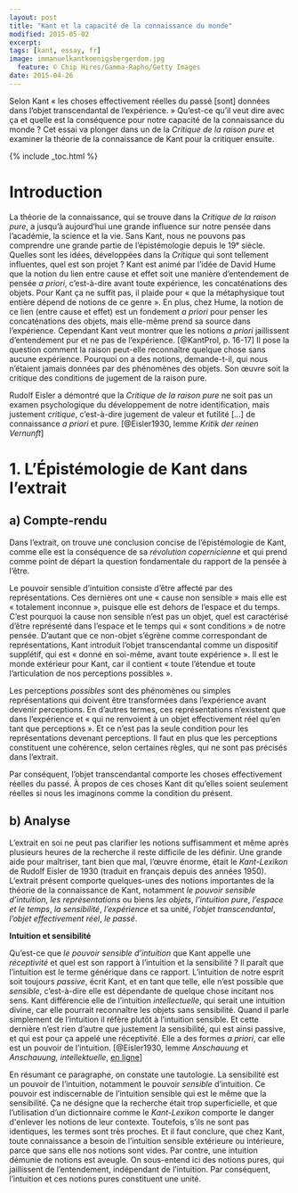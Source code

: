 ```yaml
---
layout: post
title: "Kant et la capacité de la connaissance du monde"
modified: 2015-05-02
excerpt:
tags: [kant, essay, fr]
image: immanuelkantkoenigsbergerdom.jpg
  feature: © Chip Hires/Gamma-Rapho/Getty Images
date: 2015-04-26
---
```



Selon Kant « les choses effectivement réelles du passé [sont] données dans l’objet transcendantal de l’expérience. » Qu’est-ce qu’il veut dire avec ça et quelle est la conséquence pour notre capacité de la connaissance du monde ? Cet essai va plonger dans un de la *Critique de la raison pure* et examiner la théorie de la connaissance de Kant pour la critiquer ensuite.


{% include _toc.html %}




# Introduction
La théorie de la connaissance, qui se trouve dans la *Critique de la raison pure*, a jusqu’à aujourd’hui une grande influence sur notre pensée dans l’académie, la science et la vie. Sans Kant, nous ne pouvons pas comprendre une grande partie de l’épistémologie depuis le 19ᵉ siècle. Quelles sont les idées, développées dans la *Critique* qui sont tellement influentes, quel est son projet ? Kant est animé par l’idée de David Hume que la notion du lien entre cause et effet soit une manière d’entendement de pensée *a priori*, c’est-à-dire avant toute expérience, les concaténations des objets. Pour Kant ça ne suffit pas, il plaide pour « que la métaphysique tout entière dépend de notions de ce genre ». En plus, chez Hume, la notion de ce lien (entre cause et effet) est un fondement *a priori* pour penser les concaténations des objets, mais elle-même prend sa source dans l’expérience. Cependant Kant veut montrer que les notions *a priori* jaillissent d’entendement pur et ne pas de l’expérience. [@KantProl, p. 16-17] Il pose la question comment la raison peut-elle reconnaître quelque chose sans aucune expérience. Pourquoi on a des notions, demande-t-il, qui nous n’étaient jamais données par des phénomènes des objets. Son œuvre soit la critique des conditions de jugement de la raison pure.

Rudolf Eisler a démontré que la *Critique de la raison pure* ne soit pas un examen psychologique du développement de notre identification, mais justement *critique*, c’est-à-dire jugement de valeur et futilité […] de connaissance *a priori* et pure. [@Eisler1930, lemme *Kritik der reinen Vernunft*]




# 1. L’Épistémologie de Kant dans l’extrait

## a) Compte-rendu 
Dans l’extrait, on trouve une conclusion concise de l’épistémologie de Kant, comme elle est la conséquence de sa *révolution copernicienne* et qui prend comme point de départ la question fondamentale du rapport de la pensée à l’être.

Le pouvoir sensible d’intuition consiste d’être affecté par des représentations. Ces dernières ont une « cause non sensible » mais elle est « totalement inconnue », puisque elle est dehors de l’espace et du temps. C’est pourquoi la cause non sensible n’est pas un objet, quel est caractérisé d’être représenté dans l’espace et le temps qui « sont conditions » de notre pensée. D’autant que ce non-objet s’égrène comme correspondant de représentations, Kant introduit l’objet transcendantal comme un dispositif supplétif, qui est « donné en soi-même, avant toute expérience ». Il est le monde extérieur pour Kant, car il contient « toute l’étendue et toute l’articulation de nos perceptions possibles ».

Les perceptions *possibles* sont des phénomènes ou simples représentations qui doivent être transformées dans l’expérience avant devenir perceptions. En d’autres termes, ces représentations n’existent que dans l’expérience et « qui ne renvoient à un objet effectivement réel qu’en tant que perceptions ». Et ce n’est pas la seule condition pour les représentations devenant perceptions. Il faut en plus que les perceptions constituent une cohérence, selon certaines règles, qui ne sont pas précisés dans l’extrait.

Par conséquent, l’objet transcendantal comporte les choses effectivement réelles du passé. À propos de ces choses Kant dit qu’elles soient seulement réelles si nous les imaginons comme la condition du présent.


## b) Analyse 
L’extrait en soi ne peut pas clarifier les notions suffisamment et même après plusieurs heures de la recherche il reste difficile de les définir. Une grande aide pour maîtriser, tant bien que mal, l’œuvre énorme, était le *Kant-Lexikon* de Rudolf Eisler de 1930 (traduit en français depuis des années 1950). 
L’extrait présent comporte quelques-unes des notions importantes de la théorie de la connaissance de Kant, notamment *le pouvoir sensible d’intuition*, *les représentations* ou biens *les objets*, *l’intuition pure*, *l’espace et le temps*, *la sensibilité*, *l’expérience* et sa unité, *l’objet transcendantal*, *l’objet effectivement réel*, *le passé*. 

__Intuition et sensibilité__

Qu’est-ce que *le pouvoir sensible d’intuition* que Kant appelle une *réceptivité* et quel est son rapport à l’intuition et la sensibilité ? Il paraît que l’intuition est le terme générique dans ce rapport. L’intuition de notre esprit soit toujours *passive*, écrit Kant, et en tant que telle, elle n’est possible que *sensible*, c’est-à-dire elle est dépendante de quelque chose incitant nos sens. Kant différencie elle de l’intuition *intellectuelle*, qui serait une intuition divine, car elle pourrait reconnaître les objets sans sensibilité. Quand il parle simplement de l’intuition il réfère plutôt à l’intuition sensible. Et cette dernière n’est rien d’autre que justement la sensibilité, qui est ainsi passive, et qui est pour ça appelé une réceptivité. Elle a des formes *a priori*, car elle est un pouvoir de l’intuition. [@Eisler1930, lemme *Anschauung* et *Anschauung, intellektuelle*, [en ligne](http://www.textlog.de/31941.html)]

En résumant ce paragraphe, on constate une tautologie. La sensibilité est un pouvoir de l’intuition, notamment le pouvoir *sensible* d’intuition. Ce pouvoir est indiscernable de l’intuition sensible qui est le même que la sensibilité. Ça ne désigne que la recherche était trop superficielle, et que l’utilisation d’un dictionnaire comme le *Kant-Lexikon* comporte le danger d'enlever les notions de leur contexte. Toutefois, s’ils ne sont pas identiques, les termes sont très proches. Et il faut conclure, que chez Kant, toute connaissance a besoin de l’intuition sensible extérieure ou intérieure, parce que sans elle nos notions sont vides. Par contre, une intuition démunie de notions est aveugle. On sous-entend ici des notions pures, qui jaillissent de l’entendement, indépendant de l’intuition. Par conséquent, l’intuition et ces notions pures constituent une unité.